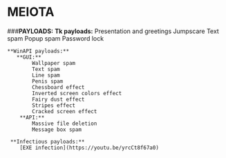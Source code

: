 # MEIOTA

###**PAYLOADS:**
    **Tk payloads:**
        Presentation and greetings
        Jumpscare
        Text spam
        Popup spam
        Password lock
    
    **WinAPI payloads:**
       **GUI:**
            Wallpaper spam
            Text spam
            Line spam
            Penis spam
            Chessboard effect
            Inverted screen colors effect
            Fairy dust effect
            Stripes effect
            Cracked screen effect
        **API:**
            Massive file deletion
            Message box spam
            
     **Infectious payloads:**
        [EXE infection](https://youtu.be/yrcCt8f67a0)


